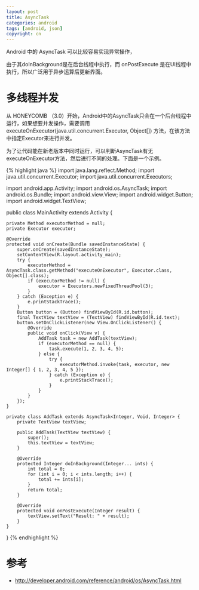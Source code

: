 ```yaml
---
layout: post
title: AsyncTask
categories: android
tags: [android, json]
copyright: cn
---
```


Android 中的 AsyncTask 可以比较容易实现异常操作，

由于其doInBackground是在后台线程中执行，而 onPostExecute 是在UI线程中执行，所以广泛用于异步运算后更新界面。

# 多线程并发 

从 HONEYCOMB （3.0）开始，Android中的AsyncTask只会在一个后台线程中运行，如果想要并发操作，需要调用  executeOnExecutor(java.util.concurrent.Executor, Object[]) 方法，在该方法中指定Executor来进行并发。

为了让代码能在新老版本中同时运行，可以判断AsyncTask有无executeOnExecutor方法，然后进行不同的处理。下面是一个示例。

{% highlight java %}
import java.lang.reflect.Method;
import java.util.concurrent.Executor;
import java.util.concurrent.Executors;

import android.app.Activity;
import android.os.AsyncTask;
import android.os.Bundle;
import android.view.View;
import android.widget.Button;
import android.widget.TextView;

public class MainActivity extends Activity {

    private Method executorMethod = null;
    private Executor executor;

    @Override
    protected void onCreate(Bundle savedInstanceState) {
        super.onCreate(savedInstanceState);
        setContentView(R.layout.activity_main);
        try {
            executorMethod = AsyncTask.class.getMethod("executeOnExecutor", Executor.class, Object[].class);
            if (executorMethod != null) {
                executor = Executors.newFixedThreadPool(3);
            }
        } catch (Exception e) {
            e.printStackTrace();
        }
        Button button = (Button) findViewById(R.id.button);
        final TextView textView = (TextView) findViewById(R.id.text);
        button.setOnClickListener(new View.OnClickListener() {
            @Override
            public void onClick(View v) {
                AddTask task = new AddTask(textView);
                if (executorMethod == null) {
                    task.execute(1, 2, 3, 4, 5);
                } else {
                    try {
                        executorMethod.invoke(task, executor, new Integer[] { 1, 2, 3, 4, 5 });
                    } catch (Exception e) {
                        e.printStackTrace();
                    }
                }
            }
        });
    }

    private class AddTask extends AsyncTask<Integer, Void, Integer> {
        private TextView textView;
        
        public AddTask(TextView textView) {
            super();
            this.textView = textView;
        }

        @Override
        protected Integer doInBackground(Integer... ints) {
            int total = 0;
            for (int i = 0; i < ints.length; i++) {
                total += ints[i];
            }
            return total;
        }

        @Override
        protected void onPostExecute(Integer result) {
            textView.setText("Result: " + result);
        }
    }
}
{% endhighlight %}


# 参考

* http://developer.android.com/reference/android/os/AsyncTask.html

